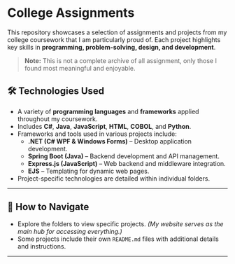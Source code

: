 # College Assignments

This repository showcases a selection of assignments and projects from my college coursework that I am particularly proud of. Each project highlights key skills in **programming, problem-solving, design, and development**.

> **Note:** This is not a complete archive of all assignment, only those I found most meaningful and enjoyable.

## 🛠 Technologies Used
- A variety of **programming languages** and **frameworks** applied throughout my coursework.
- Includes **C#**, **Java**, **JavaScript**, **HTML**, **COBOL**, and **Python**.
- Frameworks and tools used in various projects include:
  - **.NET (C# WPF & Windows Forms)** – Desktop application development.
  - **Spring Boot (Java)** – Backend development and API management.
  - **Express.js (JavaScript)** – Web backend and middleware integration.
  - **EJS** – Templating for dynamic web pages.
- Project-specific technologies are detailed within individual folders.
---

## 📂 How to Navigate
- Explore the folders to view specific projects. *(My website serves as the main hub for accessing everything.)*
- Some projects include their own `README.md` files with additional details and instructions.

----
